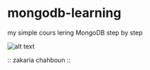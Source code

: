 # mongodb-learning
my simple cours
lering MongoDB step by step

![alt text](https://upload.wikimedia.org/wikipedia/en/thumb/4/45/MongoDB-Logo.svg/640px-MongoDB-Logo.svg.png)

:: zakaria chahboun ::
